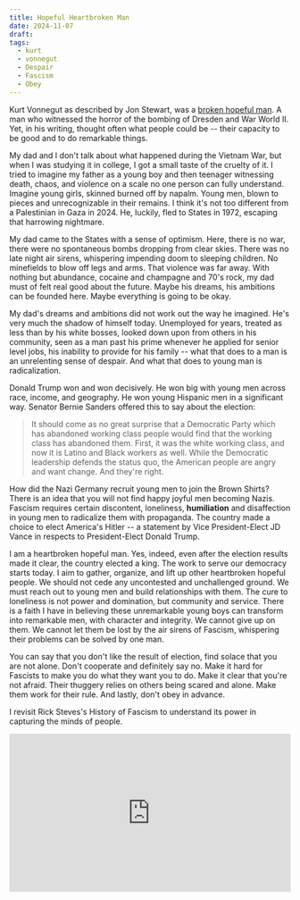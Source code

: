 ```yaml
---
title: Hopeful Heartbroken Man
date: 2024-11-07
draft: 
tags:
  - kurt
  - vonnegut
  - Despair
  - Fascism
  - Obey
---
```


Kurt Vonnegut as described by Jon Stewart, was a [broken hopeful man](https://overcast.fm/+BLShPpD2Lo/1:05:15). A man who witnessed the horror of the bombing of Dresden and War World II. Yet, in his writing, thought often what people could be -- their capacity to be good and to do remarkable things. 

My dad and I don't talk about what happened during the Vietnam War, but when I was studying it in college, I got a small taste of the cruelty of it. I tried to imagine my father as a young boy and then teenager witnessing death, chaos, and violence on a scale no one person can fully understand. Imagine young girls, skinned burned off by napalm. Young men, blown to pieces and unrecognizable in their remains. I think it's not too different from a Palestinian in Gaza in 2024. He, luckily, fled to States in 1972, escaping that harrowing nightmare.

My dad came to the States with a sense of optimism. Here, there is no war, there were no spontaneous bombs dropping from clear skies. There was no late night air sirens, whispering impending doom to sleeping children. No minefields to blow off legs and arms. That violence was far away. With nothing but abundance, cocaine and champagne and 70's rock, my dad must of felt real good about the future. Maybe his dreams, his ambitions can be founded here. Maybe everything is going to be okay.

My dad's dreams and ambitions did not work out the way he imagined. He's very much the shadow of himself today. Unemployed for years, treated as less than by his white bosses, looked down upon from others in his community, seen as a man past his prime whenever he applied for senior level jobs, his inability to provide for his family -- what that does to a man is an unrelenting sense of despair. And what that does to young man is radicalization. 

Donald Trump won and won decisively. He won big with young men across race, income, and geography. He won young Hispanic men in a significant way. Senator Bernie Sanders
offered this to say about the election:

>It should come as no great surprise that a Democratic Party which has abandoned working class people would find that the working class has abandoned them. First, it was the white working class, and now it is Latino and Black workers as well. While the Democratic leadership defends the status quo, the American people are angry and want change. And they're right.

How did the Nazi Germany recruit young men to join the Brown Shirts?  There is an idea that you will not find happy joyful men becoming Nazis. Fascism requires certain discontent, loneliness, **humiliation** and disaffection in young men to radicalize them with propaganda. The country made a choice to elect America's Hitler -- a statement by Vice President-Elect JD Vance in respects to President-Elect Donald Trump. 

I am a heartbroken hopeful man. Yes, indeed, even after the election results made it clear, the country elected a king. The work to serve our democracy starts today. I aim to gather, organize, and lift up other heartbroken hopeful people. We should not cede any uncontested and unchallenged ground. We must reach out to young men and build relationships with them. The cure to loneliness is not power and domination, but community and service. There is a faith I have in believing these unremarkable young boys can transform into remarkable men, with character and integrity. We cannot give up on them. We cannot let them be lost by the air sirens of Fascism, whispering their problems can be solved by one man.

You can say that you don't like the result of election, find solace that you are not alone. Don't cooperate and definitely say no. Make it hard for Fascists to make you do what they want you to do. Make it clear that you're not afraid. Their thuggery relies on others being scared and alone. Make them work for their rule. And lastly, don't obey in advance. 

I revisit Rick Steves's History of Fascism to understand its power in capturing the minds of people.

<style>.embed-container { position: relative; padding-bottom: 56.25%; height: 0; overflow: hidden; max-width: 100%; } .embed-container iframe, .embed-container object, .embed-container embed { position: absolute; top: 0; left: 0; width: 100%; height: 100%; }</style><div class='embed-container'>
<iframe  src="https://www.youtube.com/watch?v=JU1IVW6uqM0" title="YouTube video player" frameborder="0" allow="accelerometer; encrypted-media; gyroscope; picture-in-picture" referrerpolicy="strict-origin-when-cross-origin"   allowfullscreen></iframe></div>